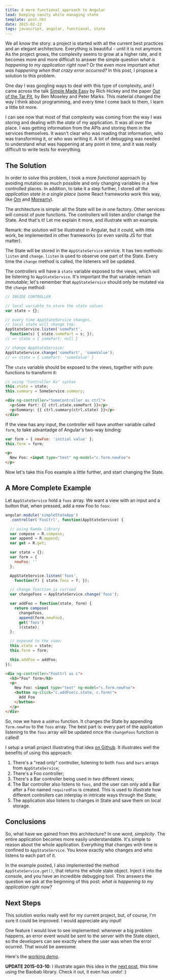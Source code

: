 ```yaml
---
title: A more functional approach to Angular
lead: Keeping sanity while managing state
template: post.hbt
date: 2015-02-22
tags: javascript, angular, functional, state
---
```


We all know the story: a project is started with all the current best practices and an elegant architecture. Everything is beautiful - until it is not anymore. As the project grows, the complexity seems to grow at a higher rate, and it becomes more and more difficult to answer the simple question *what is happening to my application right now?* Or the even more important *what was happening when that crazy error occurred?* In this post, I propose a solution to this problem.

One day I was googling ways to deal with this type of complexity, and I came across the talk [Simple Made Easy](http://www.infoq.com/presentations/Simple-Made-Easy) by Rich Hickey and the paper [Out of the Tar Pit](https://github.com/papers-we-love/papers-we-love/tree/master/design/out-of-the-tar-pit.pdf), by Ben Moseley and Peter Marks. This material changed the way I think about programming, and every time I come back to them, I learn a little bit more.

I can see now that most of that complexity was coming from the way I was storing and dealing with the *state* of my application. It was all over the place. I was getting information from the APIs and storing them in the services themselves. It wasn't clear who was reading that information, who was transforming it, or who was writing it. A lot of debugging was needed to understand what was happening at any point in time, and it was really difficult to write tests for everything.

## The Solution

In order to solve this problem, I took a more *functional* approach by avoiding mutation as much possible and only changing variables in a few controlled places. In addition, to take it a step further, I stored *all the application state in a single place* (some React frameworks work this way, like [Om](https://github.com/omcljs/om) and [Morearty](https://github.com/moreartyjs/moreartyjs)).

The architecture is simple: all the State will be in one factory. Other services will consist of pure functions. The controllers will listen and/or change the State. And that's it! Let me explain it more, and illustrate with an example.

Remark: the solution will be illustrated in Angular, but it could, with little work, be implemented in other frameworks (or even vanilla JS for that matter).

The State will be stored in the `AppStateService` service. It has two methods: `listen` and  `change`. `listen` is used to observe one part of the State. Every time the `change` method is called, the listeners will be updated.

The controllers will have a `state` variable exposed to the views, which will be listening to `AppStateService`. It's important the that variable remain *immutable*; let's remember that `AppStateService` should only be mutated via the `change` method:

```javascript
// INSIDE CONTROLLER

// local variable to store the state values
var state = {};

// every time AppStateService changes,
// local state will change too:
AppStateService.listen('somePart',
  function(s) { state.somePart = s; });
// => state = { somePart: null }

// change AppStateService:
AppStateService.change('somePart', 'someValue');
// => state = { somePart: 'someValue' }
```

The `state` variable should be exposed to the views, together with pure functions to transform it:

```javascript
// using "Controller As" syntax
this.state = state;
this.summary = SomeService.summary;
```

```html
<div ng-controller="SomeController as ctrl">
  <p>Some Part: {{ ctrl.state.somePart }}</p>
  <p>Summary: {{ ctrl.summary(ctrl.state) }}</p>
</div>
```

If the view has any input, the controller will have another variable called `form`, to take advantadge of Angular's two-way binding:

```javascript
var form = { newFoo: 'initial value' };
this.form = form;
```

```html
<p>
  New Foo: <input type="text" ng-model="c.form.newFoo">
</p>
```

Now let's take this Foo example a little further, and start changing the State.

## A More Complete Example

Let `AppStateService` hold a `foos` array. We want a view with an input and a button that, when pressed, add a new Foo to `foos`:

```javascript
angular.module('simpleStateApp')
  .controller('FooCtrl', function(AppStateService) {

  // using Ramda library
  var compose = R.compose;
  var append = R.append;
  var get = R.get;

  var state = {};
  var form = {
    newFoo: ''
  };

  AppStateService.listen('foos',
    function(f) { state.foos = f; });

  // change function is curried
  var changeFoos = AppStateService.change('foos');

  var addFoo = function(state, form) {
    return compose(
      changeFoos,
      append(form.newFoo),
      get('foos')
      )(state);
  };

  // exposed to the view:
  this.state = state;
  this.form = form;

  this.addFoo = addFoo;
});
```

```html
<div ng-controller="FooCtrl as c">
  <h3>"Foo" form</h3>
  <p>
    New Foo: <input type="text" ng-model="c.form.newFoo">
    <button ng-click="c.addFoo(c.state, c.form)">
      Add Foo
    </button>
  </p>
</div>
```

So, now we have a `addFoo` function. It changes the State by appending `form.newFoo` to the `foos` array. The best part is: every part of the application listening to the `foos` array will be updated once the `changeFoos` function is called!

I setup a small project illustrating that idea [on Github](https://github.com/lucasmreis/simpleStateApp). It illustrates well the benefits of using this approach:

1. There's a "read only" controller, listening to both `foos` and `bars` arrays from `AppStateService`;
2. There's a Foo controller;
3. There's a Bar controller being used in *two* different views;
4. The Bar controller also listens to `foos`, and the user can only add a Bar after a Foo named `requiredFoo` is created. This is used to illustrate how different controllers can interplay in intricate ways through the State;
5. The application also listens to changes in State and save them on local storage.

## Conclusions

So, what have we gained from this architecture? In one word, *simplicity*. The entire application becomes more easily understandable. It's simple to reason about the whole application. Everything that changes with time is confined to `AppStateService`. You know exactly who changes and who listens to each part of it.

In the example posted, I also implemented the method `AppStateService.get()`, that returns the whole state object. Inject it into the console, and you have an incredible debugging tool. This answers the question we ask at the beginning of this post: *what is happening to my application right now?*

## Next Steps

This solution works really well for my current project, but, of course, I'm sure it could be improved. I would appreciate any input!

One feature I would love to see implemented: whenever a big problem happens, an error event would be sent to the server with the State object, so the developers can see exactly where the user was when the error ocurred. That would be awesome.

Here's the [working demo](https://github.com/lucasmreis/simpleStateApp).

**UPDATE 2015-03-10**: I illustrate again this idea in the [next post](), this time using the Baobab library. Check it out, it even has *undo*! :)


